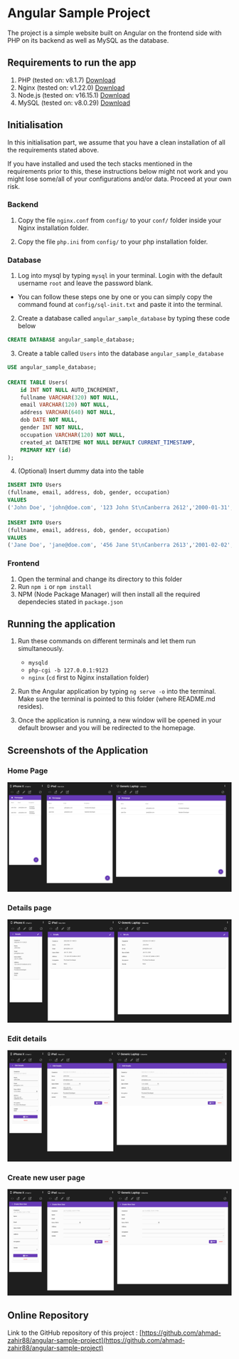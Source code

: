 # Angular Sample Project

The project is a simple website built on Angular on the frontend side with PHP on its backend as well as MySQL as the database.

## Requirements to run the app
1. PHP (tested on: v8.1.7) [Download](https://www.php.net/downloads.php)
2. Nginx (tested on: v1.22.0) [Download](http://nginx.org/en/download.html)
3. Node.js (tested on: v16.15.1) [Download](https://nodejs.org/en/download/)
4. MySQL (tested on: v8.0.29) [Download](https://www.mysql.com/downloads/)

## Initialisation
In this initialisation part, we assume that you have a clean installation of all the requirements stated above.

If you have installed and used the tech stacks mentioned in the requirements prior to this, these instructions below might not work and you might lose some/all of your configurations and/or data. Proceed at your own risk.
### Backend
1. Copy the file `nginx.conf` from `config/` to your `conf/` folder inside your Nginx installation folder.

2. Copy the file `php.ini` from `config/` to your php installation folder.

### Database
1. Log into mysql by typing `mysql` in your terminal. Login with the default username `root` and leave the password blank. 
- You can follow these steps one by one or you can simply copy the command found at `config/sql-init.txt` and paste it into the terminal.

2. Create a database called `angular_sample_database` by typing these code below
```sql
CREATE DATABASE angular_sample_database;
```

3. Create a table called `Users` into the database `angular_sample_database`
```sql
USE angular_sample_database;

CREATE TABLE Users(
    id INT NOT NULL AUTO_INCREMENT,
    fullname VARCHAR(320) NOT NULL,
    email VARCHAR(120) NOT NULL,
    address VARCHAR(640) NOT NULL,
    dob DATE NOT NULL,
    gender INT NOT NULL,
    occupation VARCHAR(120) NOT NULL,
    created_at DATETIME NOT NULL DEFAULT CURRENT_TIMESTAMP,
    PRIMARY KEY (id)
);
```

4. (Optional) Insert dummy data into the table
```sql
INSERT INTO Users 
(fullname, email, address, dob, gender, occupation)
VALUES
('John Doe', 'john@doe.com', '123 John St\nCanberra 2612','2000-01-31',0,'Frontend Developer');

INSERT INTO Users 
(fullname, email, address, dob, gender, occupation)
VALUES
('Jane Doe', 'jane@doe.com', '456 Jane St\nCanberra 2613','2001-02-02',1,'Backend Developer');
```
### Frontend
1. Open the terminal and change its directory to this folder
2. Run `npm i` or `npm install`
3. NPM (Node Package Manager) will then install all the required dependecies stated in `package.json`

## Running the application
1. Run these commands on different terminals and let them run simultaneously.
    - `mysqld` 
    - `php-cgi -b 127.0.0.1:9123`
    - `nginx` (`cd` first to Nginx installation folder)

2. Run the Angular application by typing `ng serve -o` into the terminal. Make sure the terminal is pointed to this folder (where README.md resides).

3. Once the application is running, a new window will be opened in your default browser and you will be redirected to the homepage.

## Screenshots of the Application
### Home Page
![Homepage](docs/homepage_ss.png)

### Details page
![Details](docs/details_ss.png)

### Edit details
![Edit](docs/edit_ss.png)

### Create new user page
![Create](docs/create_ss.png)

## Online Repository
Link to the GitHub repository of this project : [https://github.com/ahmad-zahir88/angular-sample-project](https://github.com/ahmad-zahir88/angular-sample-project)